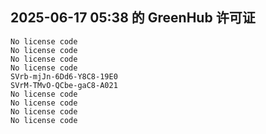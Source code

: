 ## 2025-06-17 05:38 的 GreenHub 许可证
```
No license code
No license code
No license code
No license code
SVrb-mjJn-6Dd6-Y8C8-19E0
SVrM-TMvO-QCbe-gaC8-A021
No license code
No license code
No license code
No license code
```
